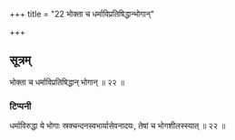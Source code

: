 +++
title = "22 भोक्ता च धर्माविप्रतिषिद्धान्भोगान्"

+++
## सूत्रम्
भोक्ता च धर्माविप्रतिषिद्धान् भोगान् ॥ २२ ॥  
### टिप्पनी
धर्माविरुद्धा ये भोगाः स्रक्चन्दनस्वभार्यासेवनादयः, तेषां च भोगशीलस्स्यात् ॥ २२ ॥  

